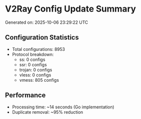 # V2Ray Config Update Summary
Generated on: 2025-10-06 23:29:22 UTC

## Configuration Statistics
- Total configurations: 8953
- Protocol breakdown:
  - ss: 0 configs
  - ssr: 0 configs
  - trojan: 0 configs
  - vless: 0 configs
  - vmess: 805 configs

## Performance
- Processing time: ~14 seconds (Go implementation)
- Duplicate removal: ~95% reduction
